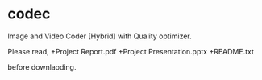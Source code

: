 # codec

Image and Video Coder [Hybrid] with Quality optimizer.


Please read,
  +Project Report.pdf
  +Project Presentation.pptx
  +README.txt

before downlaoding. 
